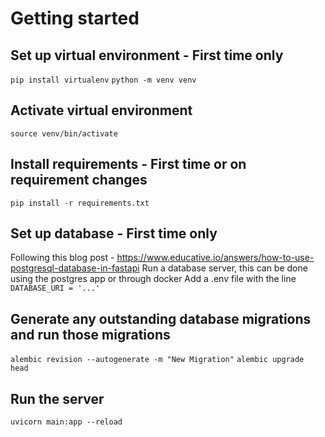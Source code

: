 # Getting started

## Set up virtual environment - First time only
`pip install virtualenv`
`python -m venv venv`

## Activate virtual environment
`source venv/bin/activate`

## Install requirements - First time or on requirement changes
`pip install -r requirements.txt`

## Set up database - First time only
Following this blog post - https://www.educative.io/answers/how-to-use-postgresql-database-in-fastapi
Run a database server, this can be done using the postgres app or through docker
Add a .env file with the line
`DATABASE_URI = '...'`

## Generate any outstanding database migrations and run those migrations
`alembic revision --autogenerate -m "New Migration"`
`alembic upgrade head`

## Run the server
`uvicorn main:app --reload`

